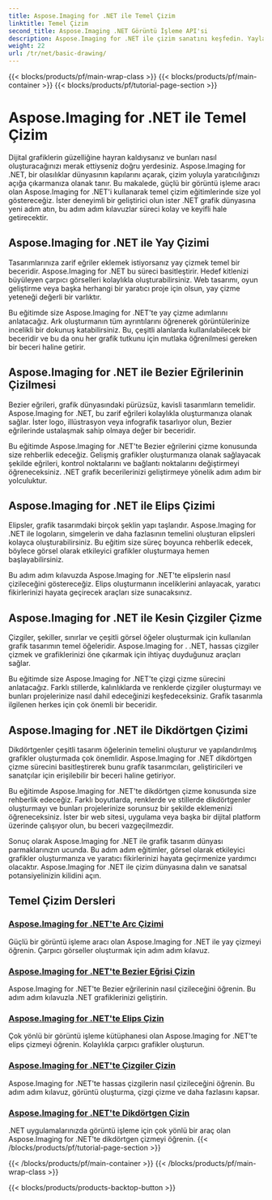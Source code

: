 ```yaml
---
title: Aspose.Imaging for .NET ile Temel Çizim
linktitle: Temel Çizim
second_title: Aspose.Imaging .NET Görüntü İşleme API'si
description: Aspose.Imaging for .NET ile çizim sanatını keşfedin. Yaylar, Bezier eğrileri, elipsler, çizgiler ve dikdörtgenler hakkında adım adım kılavuzlarla çarpıcı görseller oluşturun.
weight: 22
url: /tr/net/basic-drawing/
---
```


{{< blocks/products/pf/main-wrap-class >}}
{{< blocks/products/pf/main-container >}}
{{< blocks/products/pf/tutorial-page-section >}}

# Aspose.Imaging for .NET ile Temel Çizim


Dijital grafiklerin güzelliğine hayran kaldıysanız ve bunları nasıl oluşturacağınızı merak ettiyseniz doğru yerdesiniz. Aspose.Imaging for .NET, bir olasılıklar dünyasının kapılarını açarak, çizim yoluyla yaratıcılığınızı açığa çıkarmanıza olanak tanır. Bu makalede, güçlü bir görüntü işleme aracı olan Aspose.Imaging for .NET'i kullanarak temel çizim eğitimlerinde size yol göstereceğiz. İster deneyimli bir geliştirici olun ister .NET grafik dünyasına yeni adım atın, bu adım adım kılavuzlar süreci kolay ve keyifli hale getirecektir.

## Aspose.Imaging for .NET ile Yay Çizimi

Tasarımlarınıza zarif eğriler eklemek istiyorsanız yay çizmek temel bir beceridir. Aspose.Imaging for .NET bu süreci basitleştirir. Hedef kitlenizi büyüleyen çarpıcı görselleri kolaylıkla oluşturabilirsiniz. Web tasarımı, oyun geliştirme veya başka herhangi bir yaratıcı proje için olsun, yay çizme yeteneği değerli bir varlıktır.

Bu eğitimde size Aspose.Imaging for .NET'te yay çizme adımlarını anlatacağız. Ark oluşturmanın tüm ayrıntılarını öğrenerek görüntülerinize incelikli bir dokunuş katabilirsiniz. Bu, çeşitli alanlarda kullanılabilecek bir beceridir ve bu da onu her grafik tutkunu için mutlaka öğrenilmesi gereken bir beceri haline getirir.

## Aspose.Imaging for .NET ile Bezier Eğrilerinin Çizilmesi

Bezier eğrileri, grafik dünyasındaki pürüzsüz, kavisli tasarımların temelidir. Aspose.Imaging for .NET, bu zarif eğrileri kolaylıkla oluşturmanıza olanak sağlar. İster logo, illüstrasyon veya infografik tasarlıyor olun, Bezier eğrilerinde ustalaşmak sahip olmaya değer bir beceridir.

Bu eğitimde Aspose.Imaging for .NET'te Bezier eğrilerini çizme konusunda size rehberlik edeceğiz. Gelişmiş grafikler oluşturmanıza olanak sağlayacak şekilde eğrileri, kontrol noktalarını ve bağlantı noktalarını değiştirmeyi öğreneceksiniz. .NET grafik becerilerinizi geliştirmeye yönelik adım adım bir yolculuktur.

## Aspose.Imaging for .NET ile Elips Çizimi

Elipsler, grafik tasarımdaki birçok şeklin yapı taşlarıdır. Aspose.Imaging for .NET ile logoların, simgelerin ve daha fazlasının temelini oluşturan elipsleri kolayca oluşturabilirsiniz. Bu eğitim size süreç boyunca rehberlik edecek, böylece görsel olarak etkileyici grafikler oluşturmaya hemen başlayabilirsiniz.

Bu adım adım kılavuzda Aspose.Imaging for .NET'te elipslerin nasıl çizileceğini göstereceğiz. Elips oluşturmanın inceliklerini anlayacak, yaratıcı fikirlerinizi hayata geçirecek araçları size sunacaksınız.

## Aspose.Imaging for .NET ile Kesin Çizgiler Çizme

Çizgiler, şekiller, sınırlar ve çeşitli görsel öğeler oluşturmak için kullanılan grafik tasarımın temel öğeleridir. Aspose.Imaging for . .NET, hassas çizgiler çizmek ve grafiklerinizi öne çıkarmak için ihtiyaç duyduğunuz araçları sağlar.

Bu eğitimde size Aspose.Imaging for .NET'te çizgi çizme sürecini anlatacağız. Farklı stillerde, kalınlıklarda ve renklerde çizgiler oluşturmayı ve bunları projelerinize nasıl dahil edeceğinizi keşfedeceksiniz. Grafik tasarımla ilgilenen herkes için çok önemli bir beceridir.

## Aspose.Imaging for .NET ile Dikdörtgen Çizimi

Dikdörtgenler çeşitli tasarım öğelerinin temelini oluşturur ve yapılandırılmış grafikler oluşturmada çok önemlidir. Aspose.Imaging for .NET dikdörtgen çizme sürecini basitleştirerek bunu grafik tasarımcıları, geliştiricileri ve sanatçılar için erişilebilir bir beceri haline getiriyor.

Bu eğitimde Aspose.Imaging for .NET'te dikdörtgen çizme konusunda size rehberlik edeceğiz. Farklı boyutlarda, renklerde ve stillerde dikdörtgenler oluşturmayı ve bunları projelerinize sorunsuz bir şekilde eklemenizi öğreneceksiniz. İster bir web sitesi, uygulama veya başka bir dijital platform üzerinde çalışıyor olun, bu beceri vazgeçilmezdir.

Sonuç olarak Aspose.Imaging for .NET ile grafik tasarım dünyası parmaklarınızın ucunda. Bu adım adım eğitimler, görsel olarak etkileyici grafikler oluşturmanıza ve yaratıcı fikirlerinizi hayata geçirmenize yardımcı olacaktır. Aspose.Imaging for .NET ile çizim dünyasına dalın ve sanatsal potansiyelinizin kilidini açın.
## Temel Çizim Dersleri
### [Aspose.Imaging for .NET'te Arc Çizimi](./draw-arc/)
Güçlü bir görüntü işleme aracı olan Aspose.Imaging for .NET ile yay çizmeyi öğrenin. Çarpıcı görseller oluşturmak için adım adım kılavuz.
### [Aspose.Imaging for .NET'te Bezier Eğrisi Çizin](./draw-bezier-curve/)
Aspose.Imaging for .NET'te Bezier eğrilerinin nasıl çizileceğini öğrenin. Bu adım adım kılavuzla .NET grafiklerinizi geliştirin.
### [Aspose.Imaging for .NET'te Elips Çizin](./draw-ellipse/)
Çok yönlü bir görüntü işleme kütüphanesi olan Aspose.Imaging for .NET'te elips çizmeyi öğrenin. Kolaylıkla çarpıcı grafikler oluşturun.
### [Aspose.Imaging for .NET'te Çizgiler Çizin](./draw-lines/)
Aspose.Imaging for .NET'te hassas çizgilerin nasıl çizileceğini öğrenin. Bu adım adım kılavuz, görüntü oluşturma, çizgi çizme ve daha fazlasını kapsar.
### [Aspose.Imaging for .NET'te Dikdörtgen Çizin](./draw-rectangle/)
.NET uygulamalarınızda görüntü işleme için çok yönlü bir araç olan Aspose.Imaging for .NET'te dikdörtgen çizmeyi öğrenin.
{{< /blocks/products/pf/tutorial-page-section >}}

{{< /blocks/products/pf/main-container >}}
{{< /blocks/products/pf/main-wrap-class >}}

{{< blocks/products/products-backtop-button >}}
